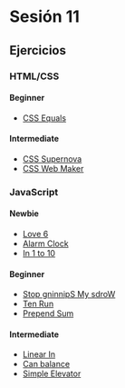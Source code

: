 # Sesión 11

## Ejercicios

### HTML/CSS

#### Beginner

- [CSS Equals](../exercises/css-equals/README.md)

#### Intermediate

- [CSS Supernova](../exercises/css-supernova/README.md)
- [CSS Web Maker](../exercises/css-web_maker_logo/README.md)

### JavaScript

#### Newbie

- [Love 6](../exercises/love-6/README.md)
- [Alarm Clock](../exercises/alarm-clock/README.md)
- [In 1 to 10](../exercises/in-1-to-10/README.md)

#### Beginner

- [Stop gninnipS My sdroW](../exercises/stop-gninnips-my-sdrow/README.md)
- [Ten Run](../exercises/ten-run/README.md)
- [Prepend Sum](../exercises/prepend-sum/README.md)

#### Intermediate

- [Linear In](../exercises/linear-in/README.md)
- [Can balance](../exercises/can-balance/README.md)
- [Simple Elevator](../exercises/simple-elevator/README.md)
<!--
## Kahoot

- [https://create.kahoot.it/share/gym-session-11/3f0b557f-547f-4573-b686-50512e9a4b69](https://create.kahoot.it/share/gym-session-11/3f0b557f-547f-4573-b686-50512e9a4b69)
-->